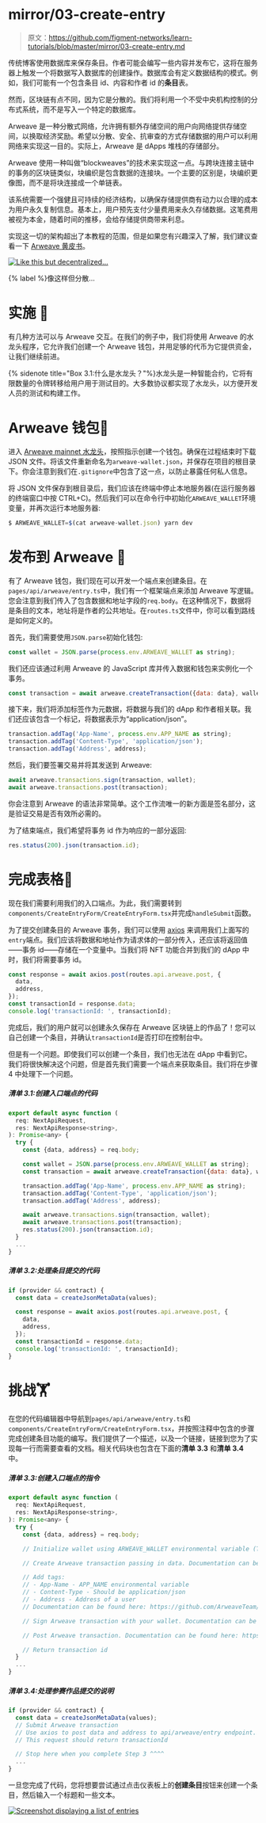 # mirror/03-create-entry

> 原文：<https://github.com/figment-networks/learn-tutorials/blob/master/mirror/03-create-entry.md>

传统博客使用数据库来保存条目。作者可能会编写一些内容并发布它，这将在服务器上触发一个将数据写入数据库的创建操作。数据库会有定义数据结构的模式。例如，我们可能有一个包含条目 id、内容和作者 id 的**条目**表。

然而，区块链有点不同，因为它是分散的。我们将利用一个不受中央机构控制的分布式系统，而不是写入一个特定的数据库。

Arweave 是一种分散式网络，允许拥有额外存储空间的用户向网络提供存储空间，以换取经济奖励。希望以分散、安全、抗审查的方式存储数据的用户可以利用网络来实现这一目的。实际上，Arweave 是 dApps 堆栈的存储部分。

Arweave 使用一种叫做“blockweaves”的技术来实现这一点。与跨块连接主链中的事务的区块链类似，块编织是包含数据的连接块。一个主要的区别是，块编织更像图，而不是将块连接成一个单链表。

该系统需要一个强健且可持续的经济结构，以确保存储提供商有动力以合理的成本为用户永久复制信息。基本上，用户预先支付少量费用来永久存储数据。这笔费用被视为本金，随着时间的推移，会给存储提供商带来利息。

实现这一切的架构超出了本教程的范围，但是如果您有兴趣深入了解，我们建议查看一下 [Arweave 黄皮书](https://www.arweave.org/yellow-paper.pdf)。

[![Like this but decentralized...](img/8cf1e7b2bb4d085a6478eec13c57dd7a.png)](https://raw.githubusercontent.com/figment-networks/learn-tutorials/master/mirror/assets/storage.jpeg)

{% label %}像这样但分散...

# 实施 <g-emoji class="g-emoji" alias="jigsaw" fallback-src="https://github.githubassets.cimg/icons/emoji/unicode/1f9e9.png">🧩</g-emoji>

有几种方法可以与 Arweave 交互。在我们的例子中，我们将使用 Arweave 的水龙头程序，它允许我们创建一个 Arweave 钱包，并用足够的代币为它提供资金，让我们继续前进。

{% sidenote title="Box 3.1:什么是水龙头？"%}水龙头是一种智能合约，它将有限数量的令牌转移给用户用于测试目的。大多数协议都实现了水龙头，以方便开发人员的测试和构建工作。

# Arweave 钱包<g-emoji class="g-emoji" alias="handbag" fallback-src="https://github.githubassets.cimg/icons/emoji/unicode/1f45c.png">👜</g-emoji>

进入 [Arweave mainnet 水龙头](https://faucet.arweave.net/)，按照指示创建一个钱包。确保在过程结束时下载 JSON 文件。将该文件重新命名为`arweave-wallet.json`，并保存在项目的根目录下。你会注意到我们在`.gitignore`中包含了这一点，以防止暴露任何私人信息。

将 JSON 文件保存到根目录后，我们应该在终端中停止本地服务器(在运行服务器的终端窗口中按 CTRL+C)。然后我们可以在命令行中初始化`ARWEAVE_WALLET`环境变量，并再次运行本地服务器:

```js
$ ARWEAVE_WALLET=$(cat arweave-wallet.json) yarn dev 
```

# 发布到 Arweave <g-emoji class="g-emoji" alias="incoming_envelope" fallback-src="https://github.githubassets.cimg/icons/emoji/unicode/1f4e8.png">📨</g-emoji>

有了 Arweave 钱包，我们现在可以开发一个端点来创建条目。在`pages/api/arweave/entry.ts`中，我们有一个框架端点来添加 Arweave 写逻辑。您会注意到我们传入了包含数据和地址字段的`req.body`。在这种情况下，数据将是条目的文本，地址将是作者的公共地址。在`routes.ts`文件中，你可以看到路线是如何定义的。

首先，我们需要使用`JSON.parse`初始化钱包:

```js
const wallet = JSON.parse(process.env.ARWEAVE_WALLET as string);
```

我们还应该通过利用 Arweave 的 JavaScript 库并传入数据和钱包来实例化一个事务。

```js
const transaction = await arweave.createTransaction({data: data}, wallet);
```

接下来，我们将添加标签作为元数据，将数据与我们的 dApp 和作者相关联。我们还应该包含一个标记，将数据表示为“application/json”。

```js
transaction.addTag('App-Name', process.env.APP_NAME as string);
transaction.addTag('Content-Type', 'application/json');
transaction.addTag('Address', address);
```

然后，我们要签署交易并将其发送到 Arweave:

```js
await arweave.transactions.sign(transaction, wallet);
await arweave.transactions.post(transaction);
```

你会注意到 Arweave 的语法非常简单。这个工作流唯一的新方面是签名部分，这是验证交易是否有效所必需的。

为了结束端点，我们希望将事务 id 作为响应的一部分返回:

```js
res.status(200).json(transaction.id);
```

# 完成表格<g-emoji class="g-emoji" alias="memo" fallback-src="https://github.githubassets.cimg/icons/emoji/unicode/1f4dd.png">📝</g-emoji>

现在我们需要利用我们的入口端点。为此，我们需要转到`components/CreateEntryForm/CreateEntryForm.tsx`并完成`handleSubmit`函数。

为了提交创建条目的 Arweave 事务，我们可以使用 [axios](https://axios-http.com/docs/intro) 来调用我们上面写的`entry`端点。我们应该将数据和地址作为请求体的一部分传入，还应该将返回值——事务 id——存储在一个变量中。当我们将 NFT 功能合并到我们的 dApp 中时，我们将需要事务 id。

```js
const response = await axios.post(routes.api.arweave.post, {
  data,
  address,
});
const transactionId = response.data;
console.log('transactionId: ', transactionId);
```

完成后，我们的用户就可以创建永久保存在 Arweave 区块链上的作品了！您可以自己创建一个条目，并确认`transactionId`是否打印在控制台中。

但是有一个问题。即使我们可以创建一个条目，我们也无法在 dApp 中看到它。我们将很快解决这个问题，但是首先我们需要一个端点来获取条目。我们将在步骤 4 中处理下一个问题。

##### *清单 3.1:创建入口端点的代码*

```js
export default async function (
  req: NextApiRequest,
  res: NextApiResponse<string>,
): Promise<any> {
  try {
    const {data, address} = req.body;

    const wallet = JSON.parse(process.env.ARWEAVE_WALLET as string);
    const transaction = await arweave.createTransaction({data: data}, wallet);

    transaction.addTag('App-Name', process.env.APP_NAME as string);
    transaction.addTag('Content-Type', 'application/json');
    transaction.addTag('Address', address);

    await arweave.transactions.sign(transaction, wallet);
    await arweave.transactions.post(transaction);
    res.status(200).json(transaction.id);
  }
  ...
}
```

##### *清单 3.2:处理条目提交的代码*

```js
if (provider && contract) {
  const data = createJsonMetaData(values);

  const response = await axios.post(routes.api.arweave.post, {
    data,
    address,
  });
  const transactionId = response.data;
  console.log('transactionId: ', transactionId);
}
```

# 挑战<g-emoji class="g-emoji" alias="weight_lifting" fallback-src="https://github.githubassets.cimg/icons/emoji/unicode/1f3cb.png">🏋️</g-emoji>

在您的代码编辑器中导航到`pages/api/arweave/entry.ts`和`components/CreateEntryForm/CreateEntryForm.tsx`，并按照注释中包含的步骤完成创建条目功能的编写。我们提供了一个描述，以及一个链接，链接到您为了实现每一行而需要查看的文档。相关代码块也包含在下面的**清单 3.3** 和**清单 3.4** 中。

##### *清单 3.3:创建入口端点的指令*

```js
export default async function (
  req: NextApiRequest,
  res: NextApiResponse<string>,
): Promise<any> {
  try {
    const {data, address} = req.body;

    // Initialize wallet using ARWEAVE_WALLET environmental variable (Tip: Use JSON.parse)

    // Create Arweave transaction passing in data. Documentation can be found here: https://github.com/ArweaveTeam/arweave-js

    // Add tags:
    // - App-Name - APP_NAME environmental variable
    // - Content-Type - Should be application/json
    // - Address - Address of a user
    // Documentation can be found here: https://github.com/ArweaveTeam/arweave-js

    // Sign Arweave transaction with your wallet. Documentation can be found here: https://github.com/ArweaveTeam/arweave-js

    // Post Arweave transaction. Documentation can be found here: https://github.com/ArweaveTeam/arweave-js

    // Return transaction id
  }
  ...
}
```

##### *清单 3.4:处理参赛作品提交的说明*

```js
if (provider && contract) {
  const data = createJsonMetaData(values);
  // Submit Arweave transaction
  // Use axios to post data and address to api/arweave/entry endpoint.
  // This request should return transactionId

  // Stop here when you complete Step 3 ^^^^
  ...
}
```

一旦您完成了代码，您将想要尝试通过点击仪表板上的**创建条目**按钮来创建一个条目，然后输入一个标题和一些文本。

[![Screenshot displaying a list of entries](img/d57e0e460d52fd4809fa393fb9acd206.png)](https://raw.githubusercontent.com/figment-networks/learn-tutorials/master/mirror/assets/entries.jpg)